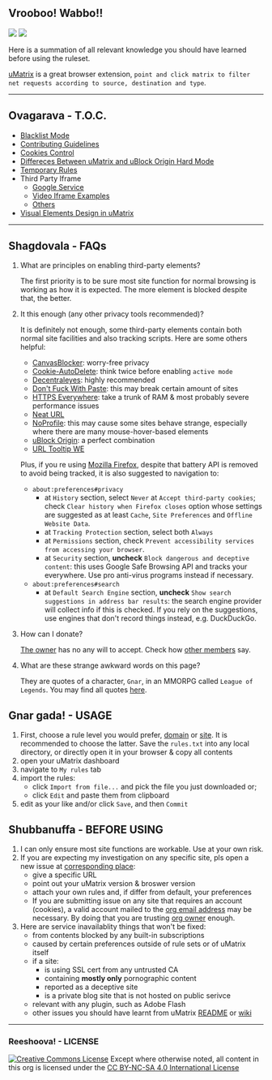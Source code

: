 ## Vrooboo! Wabbo!!

[![](https://img.shields.io/badge/%F0%9F%8C%8D-%E7%AE%80%E4%BD%93%E4%B8%AD%E6%96%87-red.svg)](/zh-CN/) ![](https://img.shields.io/badge/%F0%9F%8C%8D-%E6%AD%A3%E9%AB%94%E4%B8%AD%E6%96%87-red.svg)

Here is a summation of all relevant knowledge you should have learned before using the ruleset.

[uMatrix](https://github.com/gorhill/uMatrix) is a great browser extension, `point and click matrix to filter net requests according to source, destination and type`.

---

## Ovagarava - T.O.C.

- [Blacklist Mode](Blacklist-Mode.md)
- [Contributing Guidelines](Guidelines.md)
- [Cookies Control](Cookies-Control.md)
- [Differeces Between uMatrix and uBlock Origin Hard Mode](Differences.md)
- [Temporary Rules](Temp.md)
- Third Party Iframe
    - [Google Service](Google-Services.md)
    - [Video Iframe Examples](Video-Iframe-Examples.md)
    - [Others](Others.md)
- [Visual Elements Design in uMatrix](Visual.md)

---

## Shagdovala - FAQs

1. What are principles on enabling third-party elements?

    The first priority is to be sure most site function for normal browsing is working as how it is expected. The more element is blocked despite that, the better.

2. It this enough (any other privacy tools recommended)?

    It is definitely not enough, some third-party elements contain both normal site facilities and also tracking scripts. Here are some others helpful:
    - [CanvasBlocker](https://github.com/kkapsner/CanvasBlocker): worry-free privacy
    - [Cookie-AutoDelete](https://github.com/Cookie-AutoDelete/Cookie-AutoDelete): think twice before enabling `active mode`
    - [Decentraleyes](https://decentraleyes.org/): highly recommended
    - [Don't Fuck With Paste](https://addons.mozilla.org/firefox/addon/don-t-fuck-with-paste/): this may break certain amount of sites
    - [HTTPS Everywhere](https://www.eff.org/https-everywhere): take a trunk of RAM & most probably severe performance issues
    - [Neat URL](http://hugsmile.eu/)
    - [NoProfile](https://addons.mozilla.org/firefox/addon/noprofile/): this may cause some sites behave strange, especially where there are many mouse-hover-based elements
    - [uBlock Origin](https://github.com/gorhill/uBlock): a perfect combination
    - [URL Tooltip WE](https://addons.mozilla.org/firefox/addon/url-tooltip-we/)

    Plus, if you re using [Mozilla Firefox](https://www.mozilla.org/firefox/all/), despite that battery API is removed to avoid being tracked, it is also suggested to navigation to:

    - `about:preferences#privacy`
        - at `History` section, select `Never` at `Accept third-party cookies`; check `Clear history when Firefox closes` option whose settings are suggested as at least `Cache`, `Site Preferences` and `Offline Website Data`.
        - at `Tracking Protection` section, select both `Always`
        - at `Permissions` section, check `Prevent accessibility services from accessing your browser`.
        - at `Security` section, **uncheck** `Block dangerous and deceptive content`: this uses Google Safe Browsing API and tracks your everywhere. Use pro anti-virus programs instead if necessary.
    - `about:preferences#search`
        - at `Default Search Engine` section, **uncheck** `Show search suggestions in address bar results`: the search engine provider will collect info if this is checked. If you rely on the suggestions, use engines that don't record things instead, e.g. DuckDuckGo.

3. How can I donate?

    [The owner](https://github.com/Rictusempra) has no any will to accept. Check how [other members](https://github.com/orgs/uMatrix-Rules/people) say.

4. What are these strange awkward words on this page?

    They are quotes of a character, `Gnar`, in an MMORPG called `League of Legends`. You may find all quotes [here](http://leagueoflegends.wikia.com/wiki/Gnar/Quotes).

## Gnar gada! - USAGE

1. First, choose a rule level you would prefer, [domain](https://github.com/uMatrix-Rules/uMatrix-Rules-Domain) or [site](https://github.com/uMatrix-Rules/uMatrix-Rules-Site).  It is recommended to choose the latter. Save the `rules.txt` into any local directory, or directly open it in your browser & copy all contents
2. open your uMatrix dashboard
3. navigate to `My rules` tab
4. import the rules:
   - click `Import from file...` and pick the file you just downloaded or;
   - click `Edit` and paste them from clipboard
5. edit as your like and/or click `Save`, and then `Commit`

## Shubbanuffa - BEFORE USING

1. I can only ensure most site functions are workable. Use at your own risk.
2. If you are expecting my investigation on any specific site, pls open a new issue at [corresponding place](https://github.com/uMatrix-Rules):
    - give a specific URL
    - point out your uMatrix version & broswer version
    - attach your own rules and, if differ from default, your preferences
    - If you are submitting issue on any site that requires an account (cookies), a valid account mailed to the [org email address](lolipopplus@protonmail.com) may be necessary. By doing that you are trusting [org owner](https://github.com/Rictusempra) enough.
3. Here are service inavailablity things that won't be fixed:
    -  from contents blocked by any built-in subscriptions
    -  caused by certain preferences outside of rule sets or of uMatrix itself
    -  if a site:
        -  is using SSL cert from any untrusted CA
        -  containing **mostly only** pornographic content
        -  reported as a deceptive site
        -  is a private blog site that is not hosted on public serivce
    -  relevant with any plugin, such as Adobe Flash
    -  other issues you should have learnt from uMatrix [README](https://github.com/gorhill/uMatrix/blob/master/README.md) or [wiki](https://github.com/gorhill/uMatrix/wiki)

---

### Reeshoova! - LICENSE

<a rel="license" href="http://creativecommons.org/licenses/by-nc-sa/4.0/"><img alt="Creative Commons License" style="border-width:0" src="https://i.creativecommons.org/l/by-nc-sa/4.0/88x31.png" /></a>
Except where otherwise noted, all content in this org is licensed under the <a rel="license" href="http://creativecommons.org/licenses/by-nc-sa/4.0/">CC BY-NC-SA 4.0 International License</a>
